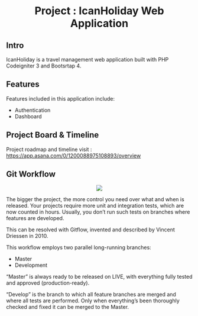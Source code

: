 <h1 align="center">Project : IcanHoliday Web Application</h1>

## Intro
IcanHoliday is a travel management web application built with PHP Codeigniter 3 and Bootsrtap 4.

## Features

Features included in this application include:

- Authentication
- Dashboard

## Project Board & Timeline

Project roadmap and timeline visit : https://app.asana.com/0/1200088975108893/overview

## Git Workflow

<p align="center"><img src="https://buddy.works/blog/images/gitflow.png"></p>

The bigger the project, the more control you need over what and when is released. Your projects require more unit and integration tests, which are now counted in hours. Usually, you don’t run such tests on branches where features are developed.

This can be resolved with Gitflow, invented and described by Vincent Driessen in 2010.

This workflow employs two parallel long-running branches:
- Master
- Development

“Master” is always ready to be released on LIVE, with everything fully tested and approved (production-ready).

“Develop” is the branch to which all feature branches are merged and where all tests are performed. Only when everything’s been thoroughly checked and fixed it can be merged to the Master.

